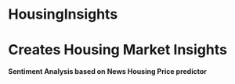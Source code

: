 # HousingInsights

<h1><b> Creates Housing Market Insights </b></h1>

<b> Sentiment Analysis based on News </b>
<b> Housing Price predictor </b>
